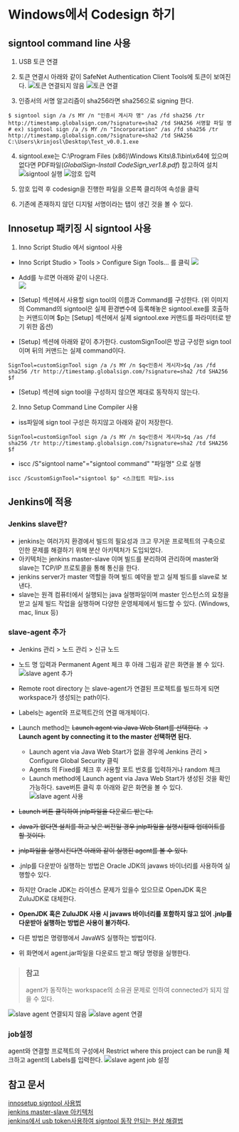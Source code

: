# Windows에서 Codesign 하기

## signtool command line 사용
1. USB 토큰 연결
2. 토큰 연결시 아래와 같이 SafeNet Authentication Client Tools에 토큰이 보여진다.
![토큰 연결되지 않음](./images/global-sign-tool1.png)
![토큰 연결](./images/global-sign-tool2.png)

3. 인증서의 서명 알고리즘이 sha256라면 sha256으로 signing 한다.
```
$ signtool sign /a /s MY /n "인증서 게시자 명" /as /fd sha256 /tr http://timestamp.globalsign.com/?signature=sha2 /td SHA256 서명할 파일 명
# ex) signtool sign /a /s MY /n "Incorporation" /as /fd sha256 /tr http://timestamp.globalsign.com/?signature=sha2 /td SHA256 C:\Users\krinjosl\Desktop\Test_v0.0.1.exe
```

4. signtool.exe는 C:\Program Files (x86)\Windows Kits\8.1\bin\x64에 있으며 없다면 PDF파일(*GlobalSign-Install CodeSign_ver1.8.pdf*) 참고하여 설치
![signtool 실행](./images/execute-sign-tool.png)
![암호 입력](./images/enter-password-sign-tool.png)

5. 암호 입력 후 codesign을 진행한 파일을 오른쪽 클리하여 속성을 클릭
6. 기존에 존재하지 않던 디지털 서명이라는 탭이 생긴 것을 볼 수 있다.

## Innosetup 패키징 시 signtool 사용
1. Inno Script Studio 에서 signtool 사용
- Inno Script Studio > Tools > Configure Sign Tools... 를 클릭
![](./images/innosetup-signtool1.png)
- Add를 누르면 아래와 같이 나온다.  
![](./images/innosetup-signtool2.png)

- [Setup] 섹션에서 사용할 sign tool의 이름과 Command를 구성한다. (위 이미지의 Command의 signtool은 실제 환경변수에 등록해놓은 signtool.exe를 호출하는 커맨드이며 $p는 [Setup] 섹션에서 실제 signtool.exe 커맨드를 파라미터로 받기 위한 옵션)  
- [Setup] 섹션에 아래와 같이 추가한다. customSignTool은 방금 구성한 sign tool이며 뒤의 커맨드는 실제 command이다.
```
SignTool=customSignTool sign /a /s MY /n $q<인증서 게시자>$q /as /fd sha256 /tr http://timestamp.globalsign.com/?signature=sha2 /td SHA256 $f
```
- [Setup] 섹션에 sign tool을 구성하지 않으면 제대로 동작하지 않는다.

2. Inno Setup Command Line Compiler 사용 
- iss파일에 sign tool 구성은 하지않고 아래와 같이 저장한다. 
```
SignTool=customSignTool sign /a /s MY /n $q<인증서 게시자>$q /as /fd sha256 /tr http://timestamp.globalsign.com/?signature=sha2 /td SHA256 $f
```
- iscc /S"signtool name"="signtool command" "파일명" 으로 실행  
```
iscc /ScustomSignTool="signtool $p" <스크립트 파일>.iss
```

## Jenkins에 적용
### Jenkins slave란?  
- jenkins는 여러가지 환경에서 빌드의 필요성과 크고 무거운 프로젝트의 구축으로 인한 문제를 해결하기 위해 분산 아키텍처가 도입되었다.  
- 아키텍처는 jenkins master-slave 이며 빌드를 분리하여 관리하며 master와 slave는 TCP/IP 프로토콜을 통해 통신을 한다.  
- jenkins server가 master 역할을 하며 빌드 예약을 받고 실제 빌드를 slave로 보낸다.  
- slave는 원격 컴퓨터에서 실행되는 java 실행파일이며 master 인스턴스의 요청을 받고 실제 빌드 작업을 실행하며 다양한 운영체제에서 빌드할 수 있다. (Windows, mac, linux 등)

### slave-agent 추가
- Jenkins 관리 > 노드 관리 > 신규 노드
- 노드 명 입력과 Permanent Agent 체크 후 아래 그림과 같은 화면을 볼 수 있다.
![slave agent 추가](./images/slave-agent-config.png)
- Remote root directory 는 slave-agent가 연결된 프로젝트를 빌드하게 되면 workspace가 생성되는 path이다.  
- Labels는 agent와 프로젝트간의 연결 매개체이다.
- Launch method는 ~~Launch agent via Java Web Start를 선택한다.~~ → **Launch agent by connecting it to the master 선택하면 된다.**
  - Launch agent via Java Web Start가 없을 경우에 Jenkins 관리 > Configure Global Security 클릭
  - Agents 의 Fixed를 체크 후 사용할 포트 번호를 입력하거나 random 체크
  - Launch method에 Launch agent via Java Web Start가 생성된 것을 확인 가능하다.
save버튼 클릭 후 아래와 같은 화면을 볼 수 있다.
![slave agent 사용](./images/slave-agent-setting.png)

- ~~Launch 버튼 클릭하여 jnlp파일을 다운로드 받는다.~~
- ~~Java가 없다면 설치를 하고 낮은 버전일 경우 jnlp파일을 실행시킬때 업데이트를 할 것이다.~~
- ~~jnlp파일을 실행시킨다면 아래와 같이 실행된 agent를 볼 수 있다.~~
- .jnlp를 다운받아 실행하는 방법은 Oracle JDK의 javaws 바이너리를 사용하여 실행할수 있다.
- 하지만 Oracle JDK는 라이센스 문제가 있을수 있으므로 OpenJDK 혹은 ZuluJDK로 대체한다.
- **OpenJDK 혹은 ZuluJDK 사용 시 javaws 바이너리를 포함하지 않고 있어 .jnlp를 다운받아 실행하는 방법은 사용이 불가하다.**
- 다른 방법은 명령행에서 JavaWS 실행하는 방법이다.
- 위 화면에서 agent.jar파일을 다운로드 받고 해당 명령을 실행한다.
> ### 참고
> agent가 동작하는 workspace의 소유권 문제로 인하여 connected가 되지 않을 수 있다.

![slave agent 연결되지 않음](./images/slave-agent-disconnect.png)
![slave agent 연결](./images/slave-agent-connect.png)

### job설정 
agent와 연결할 프로젝트의 구성에서 Restrict where this project can be run을 체크하고 agent의 Labels를 입력한다.
![slave agent job 설정](./images/slave-agent-set-job.png)

## 참고 문서
[innosetup signtool 사용법](http://www.jrsoftware.org/ishelp/index.php?topic=compilercmdline)  
[jenkins master-slave 아키텍처](https://www.edureka.co/blog/jenkins-tutorial/)  
[jenkins에서 usb token사용하여 signtool 동작 안되는 현상 해결법](https://groups.google.com/forum/#!msg/jenkinsci-users/RQyUWZilrRE/CXcKW_MeMwAJ)  
